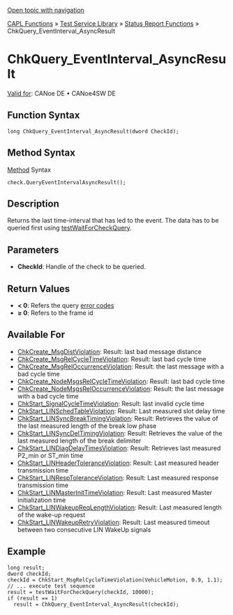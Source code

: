 [Open topic with navigation](../../../../../CANoeDEFamily.htm#Topics/CAPLFunctions/Test/Functions/CAPLfunctionChkQueryEventIntervalAsyncResult.md)

[CAPL Functions](../../CAPLfunctions.md) » [Test Service Library](../CAPLfunctionsTSLOverview.md) » [Status Report Functions](../CAPLfunctionsTSLStatusReportFunctions.md) » ChkQuery_EventInterval_AsyncResult

# ChkQuery_EventInterval_AsyncResult

[Valid for](../../../Shared/FeatureAvailability.md): CANoe DE • CANoe4SW DE

## Function Syntax

```plaintext
long ChkQuery_EventInterval_AsyncResult(dword CheckId);
```

## Method Syntax

[Method](../../../Shared/CAPL/General/ClassesAndObjects.md) Syntax

```plaintext
check.QueryEventIntervalAsyncResult();
```

## Description

Returns the last time-interval that has led to the event. The data has to be queried first using [testWaitForCheckQuery](CAPLfunctionTestWaitForCheckQuery.md).

## Parameters

- **CheckId**: Handle of the check to be queried.

## Return Values

- **< 0**: Refers the query [error codes](../CAPLfunctionsTSLErrorCodes.md)
- **≥ 0**: Refers to the frame id

## Available For

- [ChkCreate_MsgDistViolation](CAPLfunctionChkCreateMsgDistViolation.md): Result: last bad message distance
- [ChkCreate_MsgRelCycleTimeViolation](CAPLfunctionChkCreateMsgRelCycleTimeViolation.md): Result: last bad cycle time
- [ChkCreate_MsgRelOccurrenceViolation](CAPLfunctionChkCreateMsgRelOccurrenceViolation.md): Result: the last message with a bad cycle time
- [ChkCreate_NodeMsgsRelCycleTimeViolation](CAPLfunctionChkCreateNodeMsgsRelCycleTimeViolation.md): Result: last bad cycle time
- [ChkCreate_NodeMsgsRelOccurrenceViolation](CAPLfunctionChkCreateNodeMsgsRelOccurrenceViolation.md): Result: the last message with a bad cycle time
- [ChkStart_SignalCycleTimeViolation](CAPLfunctionChkStartSignalCycleTimeViolation.md): Result: last invalid cycle time
- [ChkStart_LINSchedTableViolation](CAPLfunctionChkStartLinSchedTableViolation.md): Result: Last measured slot delay time
- [ChkStart_LINSyncBreakTimingViolation](CAPLfunctionChkStartLinSyncBreakTimingViolation.md): Result: Retrieves the value of the last measured length of the break low phase
- [ChkStart_LINSyncDelTimingViolation](CAPLfunctionChkStartLinSyncDelTimingViolation.md): Result: Retrieves the value of the last measured length of the break delimiter
- [ChkStart_LINDiagDelayTimesViolation](CAPLfunctionChkStartLinDiagDelayTimesViolation.md): Result: Retrieves last measured P2_min or ST_min time
- [ChkStart_LINHeaderToleranceViolation](CAPLfunctionChkStartLinHeaderToleranceViolation.md): Result: Last measured header transmission time
- [ChkStart_LINRespToleranceViolation](CAPLfunctionChkStartLinRespToleranceViolation.md): Result: Last measured response transmission time
- [ChkStart_LINMasterInitTimeViolation](CAPLfunctionChkStartLinMasterInitTimeViolation.md): Result: Last measured Master initialization time
- [ChkStart_LINWakeupReqLengthViolation](CAPLfunctionChkStartLinWakeupReqLengthViolation.md): Result: Last measured length of the wake-up request
- [ChkStart_LINWakeupRetryViolation](CAPLfunctionChkStartLinWakeupRetryViolation.md): Result: Last measured timeout between two consecutive LIN WakeUp signals

## Example

```plaintext
long result;
dword checkId;
checkId = ChkStart_MsgRelCycleTimeViolation(VehicleMotion, 0.9, 1.1);
// ... execute test sequence
result = testWaitForCheckQuery(checkId, 10000);
if (result == 1)
  result = ChkQuery_EventInterval_AsyncResult(checkId);
```
